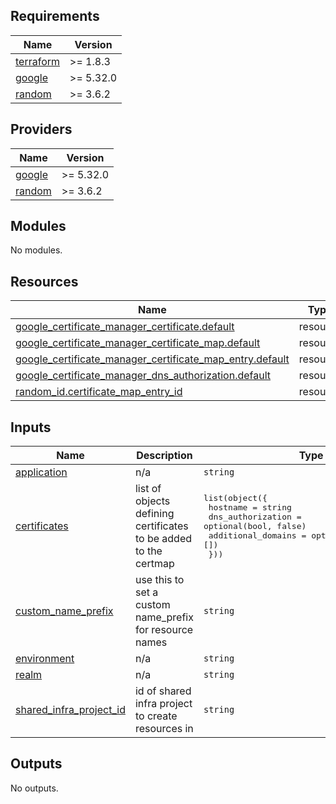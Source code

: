 <!-- BEGIN_TF_DOCS -->
## Requirements

| Name | Version |
|------|---------|
| <a name="requirement_terraform"></a> [terraform](#requirement\_terraform) | >= 1.8.3 |
| <a name="requirement_google"></a> [google](#requirement\_google) | >= 5.32.0 |
| <a name="requirement_random"></a> [random](#requirement\_random) | >= 3.6.2 |

## Providers

| Name | Version |
|------|---------|
| <a name="provider_google"></a> [google](#provider\_google) | >= 5.32.0 |
| <a name="provider_random"></a> [random](#provider\_random) | >= 3.6.2 |

## Modules

No modules.

## Resources

| Name | Type |
|------|------|
| [google_certificate_manager_certificate.default](https://registry.terraform.io/providers/hashicorp/google/latest/docs/resources/certificate_manager_certificate) | resource |
| [google_certificate_manager_certificate_map.default](https://registry.terraform.io/providers/hashicorp/google/latest/docs/resources/certificate_manager_certificate_map) | resource |
| [google_certificate_manager_certificate_map_entry.default](https://registry.terraform.io/providers/hashicorp/google/latest/docs/resources/certificate_manager_certificate_map_entry) | resource |
| [google_certificate_manager_dns_authorization.default](https://registry.terraform.io/providers/hashicorp/google/latest/docs/resources/certificate_manager_dns_authorization) | resource |
| [random_id.certificate_map_entry_id](https://registry.terraform.io/providers/hashicorp/random/latest/docs/resources/id) | resource |

## Inputs

| Name | Description | Type | Default | Required |
|------|-------------|------|---------|:--------:|
| <a name="input_application"></a> [application](#input\_application) | n/a | `string` | n/a | yes |
| <a name="input_certificates"></a> [certificates](#input\_certificates) | list of objects defining certificates to be added to the certmap | <pre>list(object({<br>    hostname           = string<br>    dns_authorization  = optional(bool, false)<br>    additional_domains = optional(list(string), [])<br>  }))</pre> | `[]` | no |
| <a name="input_custom_name_prefix"></a> [custom\_name\_prefix](#input\_custom\_name\_prefix) | use this to set a custom name\_prefix for resource names | `string` | `""` | no |
| <a name="input_environment"></a> [environment](#input\_environment) | n/a | `string` | n/a | yes |
| <a name="input_realm"></a> [realm](#input\_realm) | n/a | `string` | n/a | yes |
| <a name="input_shared_infra_project_id"></a> [shared\_infra\_project\_id](#input\_shared\_infra\_project\_id) | id of shared infra project to create resources in | `string` | n/a | yes |

## Outputs

No outputs.
<!-- END_TF_DOCS -->
